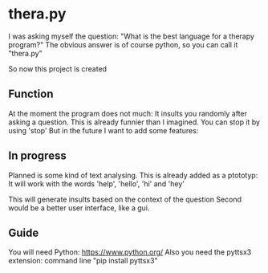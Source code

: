 # thera.py

I was asking myself the question: "What is the best language for a therapy program?"
The obvious answer is of course python, so you can call it "thera.py"

So now this project is created

## Function

At the moment the program does not much:
It insults you randomly after asking a question.
This is already funnier than I imagined.
You can stop it by using 'stop'
But in the future I want to add some features:

## In progress

Planned is some kind of text analysing.
This is already added as a ptototyp:
It will work with the words 'help', 'hello', 'hi' and 'hey'

This will generate insults based on the context of the question
Second would be a better user interface, like a gui.

## Guide

You will need Python: https://www.python.org/
Also you need the pyttsx3 extension: command line "pip install pyttsx3"

